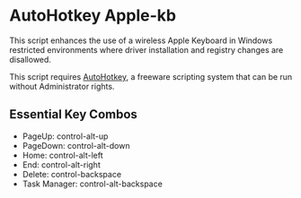 # AutoHotkey Apple-kb

This script enhances the use of a wireless Apple Keyboard in Windows restricted environments where driver installation and registry changes are disallowed.

This script requires [AutoHotkey](https://autohotkey.com/download/), a freeware scripting system that can be run without Administrator rights.

## Essential Key Combos

  * PageUp: control-alt-up
  * PageDown: control-alt-down
  * Home: control-alt-left
  * End: control-alt-right
  * Delete: control-backspace
  * Task Manager: control-alt-backspace
